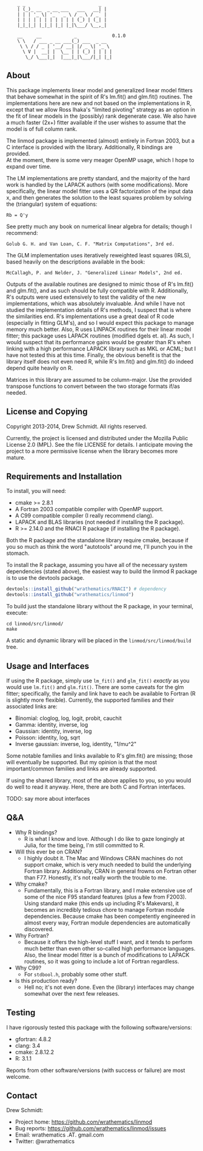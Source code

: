 ```
    _ _                           _ 
    | (_)_ __  _ __ ___   ___   __| |
    | | | '_ \| '_ ` _ \ / _ \ / _` |
    | | | | | | | | | | | (_) | (_| |
    |_|_|_| |_|_| |_| |_|\___/ \__,_|

    __     __            _             0.1.0
    \ \   / ___ _ __ ___(_) ___  _ __  
     \ \ / / _ | '__/ __| |/ _ \| '_ \ 
      \ V |  __| |  \__ | | (_) | | | |
       \_/ \___|_|  |___|_|\___/|_| |_|
```


## About 

This package implements linear model and generalized linear model fitters
that behave somewhat in the spirit of R's lm.fit() and glm.fit() routines.
The implementations here are new and not based on the implementations in R,
except that we allow Ross Ihaka's "limited pivoting" strategy as an option
in the fit of linear models in the (possibly) rank degenerate case.  We
also have a much faster (2x+) fitter available if the user wishes to 
assume that the model is of full column rank.


The linmod package is implemented (almost) entirely in Fortran 2003, but a C 
interface is provided with the library.  Additionally, R bindings are provided.  
At the moment, there is some very meager OpenMP usage, which I hope to expand 
over time.


The LM implementations are pretty standard, and the majority of the hard work
is handled by the LAPACK authors (with some modifications).  More specifically, 
the linear model fitter uses a QR factorization of the input data x, and then
generates the solution to the least squares problem by solving the (triangular) 
system of equations:

```
Rb = Q'y
```

See pretty much any book on numerical linear algebra for details; though
I recommend:

    Golub G. H. and Van Loan, C. F. "Matrix Computations", 3rd ed.

The GLM implementation uses iteratively reweighted least squares (IRLS), 
based heavily on the descriptions available in the book: 

    McCallagh, P. and Nelder, J. "Generalized Linear Models", 2nd ed.


Outputs of the available routines are designed to mimic those of R's 
lm.fit() and glm.fit(), and as such should be fully compatible with R.
Additionally, R's outputs were used extensively to test the validity of
the new implementations, which was absolutely invaluable.  And while I
have not studied the implementation details of R's methods, I suspect
that is where the similarities end.  R's implementations use a great deal 
of R code (especially in fitting GLM's), and so I would expect this 
package to manage memory much better.  Also, R uses LINPACK routines for
their linear model fitter; this package uses LAPACK routines (modified
dgels et. al).  As such, I would suspect that its performance gains would
be greater than R's when linking with a high performance LAPACK library 
such as MKL or ACML; but I have not tested this at this time.  Finally, the 
obvious benefit is that the library itself does not even need R, while R's
lm.fit() and glm.fit() do indeed depend quite heavily on R.


Matrices in this library are assumed to be column-major. Use the provided 
transpose functions to convert between the two storage formats if/as needed.



## License and Copying

Copyright 2013-2014, Drew Schmidt.  All rights reserved.

Currently, the project is licensed and distributed under the Mozilla Public
License 2.0 (MPL).  See the file LICENSE for details.  I anticipate moving
the project to a more permissive license when the library becomes more mature.



## Requirements and Installation

To install, you will need: 

* cmake >= 2.8.1
* A Fortran 2003 compatible compiler with OpenMP support.
* A C99 compatible compiler (I really recommend clang).
* LAPACK and BLAS libraries (not needed if installing the R package).
* R >= 2.14.0 and the RNACI R package (if installing the R package).

Both the R package and the standalone library require cmake, because if you
so much as think the word "autotools" around me, I'll punch you in the 
stomach.

To install the R package, assuming you have all of the necessary
system dependencies (stated above), the easiest way to build the
linmod R package is to use the devtools package.

```r
devtools::install_github("wrathematics/RNACI") # dependency
devtools::install_github("wrathematics/linmod")
```

To build just the standalone library without the R package, in your
terminal, execute:

```
cd linmod/src/linmod/ 
make
```

A static and dynamic library will be placed in the 
`linmod/src/linmod/build` tree.



## Usage and Interfaces

If using the R package, simply use `lm_fit()` and `glm_fit()` *exactly* as you
would use `lm.fit()` and `glm.fit()`.  There are some caveats for the glm
fitter; specifically, the family and link have to each be available to Fortran
(R is slightly more flexible).  Currently, the supported families and 
their associated links are:

* Binomial: cloglog, log, logit, probit, cauchit
* Gamma: identity, inverse, log
* Gaussian: identity, inverse, log
* Poisson: identity, log, sqrt
* Inverse gaussian: inverse, log, identity, "1/mu^2"

Some notable families and links available to R's glm.fit() are missing; those 
will eventually be supported.  But my opinion is that the most important/common
families and links are already supported.

If using the shared library, most of the above applies to you, so you would
do well to read it anyway.  Here, there are both C and Fortran interfaces.

TODO: say more about interfaces



## Q&A

* Why R bindings?
  - R is what I know and love.  Although I do like to gaze longingly
    at Julia, for the time being, I'm still committed to R.
* Will this ever be on CRAN?
  - I highly doubt it.  The Mac and Windows CRAN machines do
    not support cmake, which is very much needed to build the
    underlying Fortran library.  Additionally, CRAN in general
    frowns on Fortran other than F77.  Honestly, it's not really
    worth the trouble to me.
* Why cmake?
  - Fundamentally, this is a Fortran library, and I make extensive
    use of some of the nice F95 standard features (plus a few from
    F2003).  Using standard make (this ends up including R's 
    Makevars), it becomes an incredibly tedious chore to manage
    Fortran module dependencies.  Because cmake has been
    competently engineered in almost every way, Fortran module
    dependencies are automatically discovered.
* Why Fortran?
  - Because it offers the high-level stuff I want, and it tends to
    perform much better than even other so-called high performance
    languages.  Also, the linear model fitter is a bunch of modifications
    to LAPACK routines, so it was going to include a lot of Fortran
    regardless.
* Why C99?
  - For `stdbool.h`, probably some other stuff.
* Is this production ready?
  - Hell no; it's not even done.  Even the (library) interfaces may change
    somewhat over the next few releases.



## Testing

I have rigorously tested this package with the following software/versions:

* gfortran: 4.8.2
* clang: 3.4
* cmake: 2.8.12.2
* R: 3.1.1

Reports from other software/versions (with success or failure) are most welcome.



## Contact

Drew Schmidt:

* Project home: https://github.com/wrathematics/linmod
* Bug reports: https://github.com/wrathematics/linmod/issues
* Email: wrathematics .AT. gmail.com
* Twitter: @wrathematics

